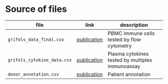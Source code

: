 # Source of files



|file|link|description|
|---|---|---|
|`grifols_data_final.csv`|[publication](https://journals.plos.org/plosone/article?id=10.1371/journal.pone.0225512)|PBMC immune cells tested by flow cytometry
|`grifols_cytokine_data.csv`|[publication](https://www.sciencedirect.com/science/article/pii/S2352340921001414)|Plasma cytokines tested by multiplex immunoassay 
|`donor_annotation.csv`|[publication](https://www.sciencedirect.com/science/article/pii/S2352340921001414)|Patient annotation
